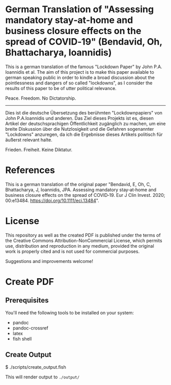 # German Translation of "Assessing mandatory stay‐at‐home and business closure effects on the spread of COVID‐19" (Bendavid, Oh, Bhattacharya, Ioannidis)

This is a german translation of the famous "Lockdown Paper" by John P.A. Ioannidis et al.
The aim of this project is to make this paper available to german speaking public in order to kindle a broad discussion about the pointlessness and dangers of so called "lockdowns", as I consider the results of this paper to be of utter political relevance.

Peace.
Freedom.
No Dictatorship.

---

Dies ist die deutsche Übersetzung des berühmten "Lockdownpapiers" von John P.A.Ioannidis und anderen.
Das Ziel dieses Projekts ist es, diesen Artikel der deutschsprachigen Öffentlichkeit zugänglich zu machen, um eine breite Diskussion über die Nutzlosigkeit und die Gefahren sogenannter "Lockdowns" anzuregen, da ich die Ergebnisse dieses Artikels politisch für äußerst relevant halte.

Frieden.
Freiheit.
Keine Diktatur.


# References

This is a german translation of the original paper "Bendavid, E, Oh, C, Bhattacharya, J, Ioannidis, JPA. Assessing mandatory stay‐at‐home and business closure effects on the spread of COVID‐19. Eur J Clin Invest. 2020; 00:e13484. https://doi.org/10.1111/eci.13484".

# License

This repository as well as the created PDF is published under the terms of the Creative Commons Attribution-NonCommercial License, which permits use, distribution and reproduction in any medium, provided the original work is properly cited and is not used for commercial purposes.

Suggestions and improvements welcome!

# Create PDF

## Prerequisites

You'll need the following tools to be installed on your system:

- pandoc
- pandoc-crossref
- latex
- fish shell

## Create Output

$ ./scripts/create_output.fish

This will render output to `./output/`
